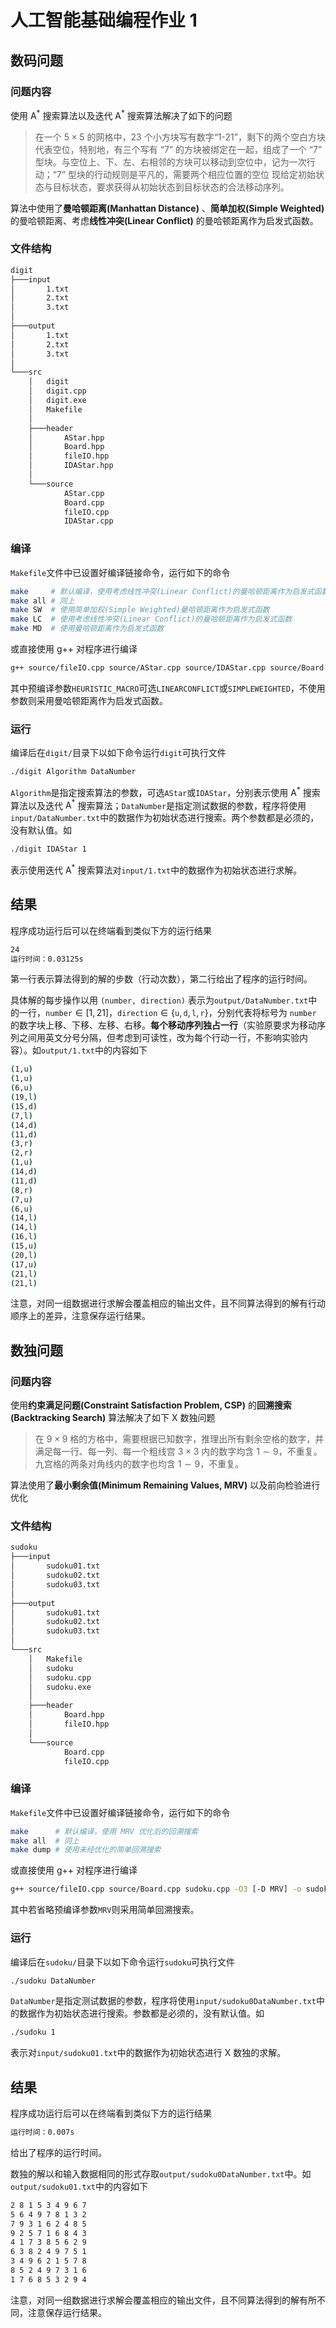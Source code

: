 # 人工智能基础编程作业 1

## 数码问题

### 问题内容

使用 $\text{A}^{*}$ 搜索算法以及迭代 $\text{A}^{*}$ 搜索算法解决了如下的问题

> 在一个 $5 \times 5$ 的网格中，23 个小方块写有数字“1-21”，剩下的两个空白方块代表空位，特别地，有三个写有 “7” 的方块被绑定在一起，组成了一个 “7” 型块。与空位上、下、左、右相邻的方块可以移动到空位中，记为一次行动；“7” 型块的行动规则是平凡的，需要两个相应位置的空位
> 现给定初始状态与目标状态，要求获得从初始状态到目标状态的合法移动序列。

算法中使用了**曼哈顿距离(Manhattan Distance)** 、**简单加权(Simple Weighted)** 的曼哈顿距离、考虑**线性冲突(Linear Conflict)** 的曼哈顿距离作为启发式函数。

### 文件结构

```sh
digit
├───input
│       1.txt
│       2.txt
│       3.txt
│
├───output
│       1.txt
│       2.txt
│       3.txt
│
└───src
    │   digit
    │   digit.cpp
    │   digit.exe
    │   Makefile
    │
    ├───header
    │       AStar.hpp
    │       Board.hpp
    │       fileIO.hpp
    │       IDAStar.hpp
    │
    └───source
            AStar.cpp
            Board.cpp
            fileIO.cpp
            IDAStar.cpp
```

### 编译

`Makefile`文件中已设置好编译链接命令，运行如下的命令

```bash
make     # 默认编译，使用考虑线性冲突(Linear Conflict)的曼哈顿距离作为启发式函数
make all # 同上
make SW  # 使用简单加权(Simple Weighted)曼哈顿距离作为启发式函数
make LC  # 使用考虑线性冲突(Linear Conflict)的曼哈顿距离作为启发式函数
make MD  # 使用曼哈顿距离作为启发式函数
```

或直接使用 g++ 对程序进行编译

```bash
g++ source/fileIO.cpp source/AStar.cpp source/IDAStar.cpp source/Board.cpp digit.cpp -O3 [-D HEURISTIC_MACRO] -o digit
```

其中预编译参数`HEURISTIC_MACRO`可选`LINEARCONFLICT`或`SIMPLEWEIGHTED`，不使用参数则采用曼哈顿距离作为启发式函数。

### 运行

编译后在`digit/`目录下以如下命令运行`digit`可执行文件

```bash
./digit Algorithm DataNumber
```

`Algorithm`是指定搜索算法的参数，可选`AStar`或`IDAStar`，分别表示使用 $\text{A}^{*}$ 搜索算法以及迭代 $\text{A}^{*}$ 搜索算法；`DataNumber`是指定测试数据的参数，程序将使用`input/DataNumber.txt`中的数据作为初始状态进行搜索。两个参数都是必须的，没有默认值。如

```bash
./digit IDAStar 1
```

表示使用迭代 $\text{A}^{*}$ 搜索算法对`input/1.txt`中的数据作为初始状态进行求解。

## 结果

程序成功运行后可以在终端看到类似下方的运行结果

```bash
24
运行时间：0.03125s
```

第一行表示算法得到的解的步数（行动次数），第二行给出了程序的运行时间。

具体解的每步操作以用 `(number, direction)` 表示为`output/DataNumber.txt`中的一行，`number`$\in [1,21]$，`direction`$\in \{\texttt{u},\texttt{d},\texttt{l},\texttt{r}\}$，分别代表将标号为 `number` 的数字块上移、下移、左移、右移。**每个移动序列独占一行**（实验原要求为移动序列之间用英文分号分隔，但考虑到可读性，改为每个行动一行，不影响实验内容）。如`output/1.txt`中的内容如下

```bash
(1,u)
(1,u)
(6,u)
(19,l)
(15,d)
(7,l)
(14,d)
(11,d)
(3,r)
(2,r)
(1,u)
(14,d)
(11,d)
(8,r)
(7,u)
(6,u)
(14,l)
(14,l)
(16,l)
(15,u)
(20,l)
(17,u)
(21,l)
(21,l)
```

注意，对同一组数据进行求解会覆盖相应的输出文件，且不同算法得到的解有行动顺序上的差异，注意保存运行结果。

## 数独问题

### 问题内容

使用**约束满足问题(Constraint Satisfaction Problem, CSP)** 的**回溯搜索(Backtracking Search)** 算法解决了如下 X 数独问题

> 在 $9 \times 9$ 格的方格中，需要根据已知数字，推理出所有剩余空格的数字，并满足每一行、每一列、每一个粗线宫 $3 \times 3$ 内的数字均含 $1 \sim 9$，不重复。九宫格的两条对角线内的数字也均含 $1 \sim 9$，不重复。

算法使用了**最小剩余值(Minimum Remaining Values, MRV)** 以及前向检验进行优化

### 文件结构

```bash
sudoku
├───input
│       sudoku01.txt
│       sudoku02.txt
│       sudoku03.txt
│
├───output
│       sudoku01.txt
│       sudoku02.txt
│       sudoku03.txt
│
└───src
    │   Makefile
    │   sudoku
    │   sudoku.cpp
    │   sudoku.exe
    │
    ├───header
    │       Board.hpp
    │       fileIO.hpp
    │
    └───source
            Board.cpp
            fileIO.cpp
```

### 编译

`Makefile`文件中已设置好编译链接命令，运行如下的命令

```bash
make      # 默认编译，使用 MRV 优化后的回溯搜索
make all  # 同上
make dump # 使用未经优化的简单回溯搜索
```

或直接使用 g++ 对程序进行编译

```bash
g++ source/fileIO.cpp source/Board.cpp sudoku.cpp -O3 [-D MRV] -o sudoku
```

其中若省略预编译参数`MRV`则采用简单回溯搜索。

### 运行

编译后在`sudoku/`目录下以如下命令运行`sudoku`可执行文件

```bash
./sudoku DataNumber
```

`DataNumber`是指定测试数据的参数，程序将使用`input/sudoku0DataNumber.txt`中的数据作为初始状态进行搜索。参数都是必须的，没有默认值。如

```bash
./sudoku 1
```

表示对`input/sudoku01.txt`中的数据作为初始状态进行 X 数独的求解。

## 结果

程序成功运行后可以在终端看到类似下方的运行结果

```bash
运行时间：0.007s
```

给出了程序的运行时间。

数独的解以和输入数据相同的形式存取`output/sudoku0DataNumber.txt`中。如`output/sudoku01.txt`中的内容如下

```bash
2 8 1 5 3 4 9 6 7
5 6 4 9 7 8 1 3 2
7 9 3 1 6 2 4 8 5
9 2 5 7 1 6 8 4 3
4 1 7 3 8 5 6 2 9
6 3 8 2 4 9 7 5 1
3 4 9 6 2 1 5 7 8
8 5 2 4 9 7 3 1 6
1 7 6 8 5 3 2 9 4
```

注意，对同一组数据进行求解会覆盖相应的输出文件，且不同算法得到的解有所不同，注意保存运行结果。
